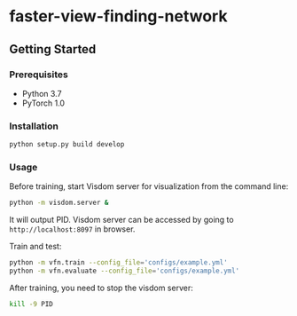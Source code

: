 # faster-view-finding-network

## Getting Started

### Prerequisites

- Python 3.7
- PyTorch 1.0

### Installation

```bash
python setup.py build develop
```

### Usage

Before training, start Visdom server for visualization from the command 
line:

```bash
python -m visdom.server &
```

It will output PID. Visdom server can be accessed by going to 
`http://localhost:8097` in browser. 

Train and test:

```bash
python -m vfn.train --config_file='configs/example.yml'
python -m vfn.evaluate --config_file='configs/example.yml'
```

After training, you need to stop the visdom server:

```bash
kill -9 PID
```
